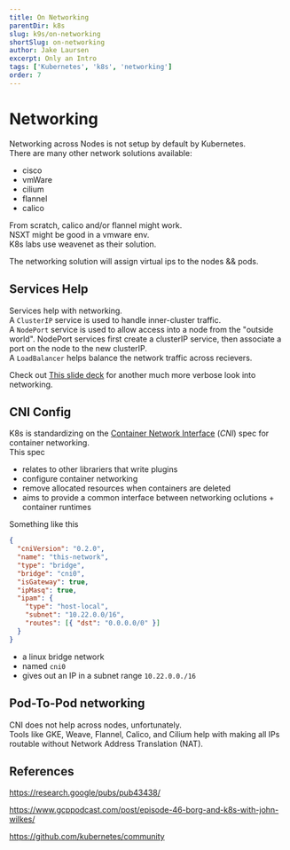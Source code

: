 ```yaml
---
title: On Networking
parentDir: k8s
slug: k9s/on-networking
shortSlug: on-networking
author: Jake Laursen
excerpt: Only an Intro
tags: ['Kubernetes', 'k8s', 'networking']
order: 7
---
```


# Networking

Networking across Nodes is not setup by default by Kubernetes.  
There are many other network solutions available:

- cisco
- vmWare
- cilium
- flannel
- calico

From scratch, calico and/or flannel might work.  
NSXT might be good in a vmware env.  
K8s labs use weavenet as their solution.

The networking solution will assign virtual ips to the nodes && pods.

## Services Help

Services help with networking.  
A `ClusterIP` service is used to handle inner-cluster traffic.  
A `NodePort` service is used to allow access into a node from the "outside world". NodePort services first create a clusterIP service, then associate a port on the node to the new clusterIP.  
A `LoadBalancer` helps balance the network traffic across recievers.

Check out [This slide deck](https://speakerdeck.com/thockin/illustrated-guide-to-kubernetes-networking) for another much more verbose look into networking.

## CNI Config

K8s is standardizing on the [Container Network Interface](https://github.com/containernetworking/cni) (_CNI_) spec for container networking.  
This spec

- relates to other librariers that write plugins
- configure container networking
- remove allocated resources when containers are deleted
- aims to provide a common interface between networking oclutions + container runtimes

Something like this

```json
{
  "cniVersion": "0.2.0",
  "name": "this-network",
  "type": "bridge",
  "bridge": "cni0",
  "isGateway": true,
  "ipMasq": true,
  "ipam": {
    "type": "host-local",
    "subnet": "10.22.0.0/16",
    "routes": [{ "dst": "0.0.0.0/0" }]
  }
}
```

- a linux bridge network
- named `cni0`
- gives out an IP in a subnet range `10.22.0.0./16`

## Pod-To-Pod networking

CNI does not help across nodes, unfortunately.  
Tools like GKE, Weave, Flannel, Calico, and Cilium help with making all IPs routable without Network Address Translation (NAT).

## References

https://research.google/pubs/pub43438/

https://www.gcppodcast.com/post/episode-46-borg-and-k8s-with-john-wilkes/

https://github.com/kubernetes/community
